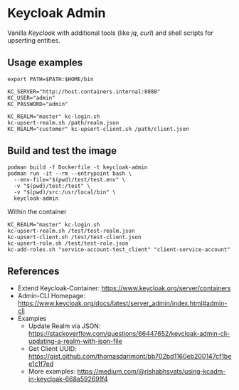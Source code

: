 # Keycloak Admin

Vanilla *Keycloak* with additional tools (like *jq*, *curl*) and shell scripts for upserting entities.

## Usage examples

```shell
export PATH=$PATH:$HOME/bin

KC_SERVER="http://host.containers.internal:8080"
KC_USER="admin"
KC_PASSWORD="admin"

KC_REALM="master" kc-login.sh
kc-upsert-realm.sh /path/realm.json
KC_REALM="customer" kc-upsert-client.sh /path/client.json
```

## Build and test the image
```shell
podman build -f Dockerfile -t keycloak-admin
podman run -it --rm --entrypoint bash \
  --env-file="$(pwd)/test/test.env" \
  -v "$(pwd)/test:/test" \
  -v "$(pwd)/src:/usr/local/bin" \
  keycloak-admin
```
Within the container
```shell
KC_REALM="master" kc-login.sh
kc-upsert-realm.sh /test/test-realm.json
kc-upsert-client.sh /test/test-client.json
kc-upsert-role.sh /test/test-role.json
kc-add-roles.sh "service-account-test_client" "client-service-account"
```

## References

- Extend Keycloak-Container: https://www.keycloak.org/server/containers
- Admin-CLI Homepage: https://www.keycloak.org/docs/latest/server_admin/index.html#admin-cli
- Examples
  - Update Realm via JSON: https://stackoverflow.com/questions/66447652/keycloak-admin-cli-updating-a-realm-with-json-file
  - Get Client UUID: https://gist.github.com/thomasdarimont/bb702bd1160eb200147cf1bee1c1f7ed
  - More examples: https://medium.com/@rishabhsvats/using-kcadm-in-keycloak-668a592691f4
